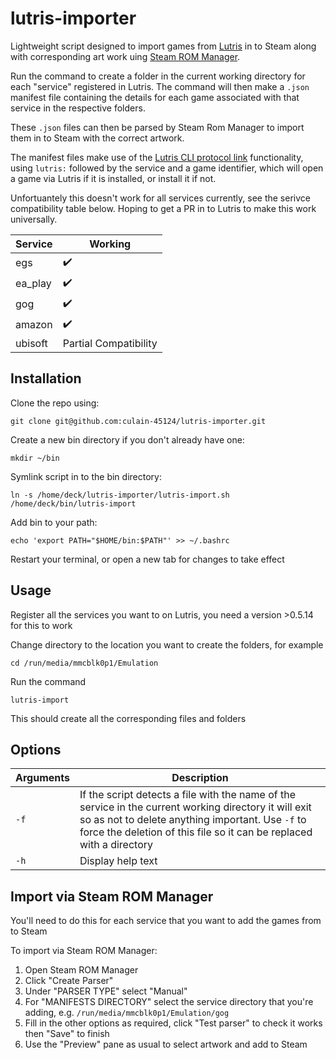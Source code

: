 # lutris-importer

Lightweight script designed to import games from [Lutris](https://github.com/lutris/lutris) in to Steam along with corresponding art work uing [Steam ROM Manager](https://github.com/SteamGridDB/steam-rom-manager).

Run the command to create a folder in the current working directory for each "service" registered in Lutris. The command will then make a `.json` manifest file containing the details for each game associated with that service in the respective folders.

These `.json` files can then be parsed by Steam Rom Manager to import them in to Steam with the correct artwork.

The manifest files make use of the [Lutris CLI protocol link](https://github.com/lutris/lutris#command-line-options) functionality, using `lutris:` followed by the service and a game identifier, which will open a game via Lutris if it is installed, or install it if not.

Unfortuantely this doesn't work for all services currently, see the serivce compatibility table below. Hoping to get a PR in to Lutris to make this work universally.

| Service | Working |
| --------- | ----------- |
| egs      | :heavy_check_mark: |
| ea_play      | :heavy_check_mark: |
| gog      | :heavy_check_mark: |
| amazon      | :heavy_check_mark: |
| ubisoft      | Partial Compatibility |

## Installation

Clone the repo using:

`git clone git@github.com:culain-45124/lutris-importer.git`

Create a new bin directory if you don't already have one:

`mkdir ~/bin`

Symlink script in to the bin directory:

`ln -s /home/deck/lutris-importer/lutris-import.sh /home/deck/bin/lutris-import`

Add bin to your path:

`echo 'export PATH="$HOME/bin:$PATH"' >> ~/.bashrc`

Restart your terminal, or open a new tab for changes to take effect

## Usage

Register all the services you want to on Lutris, you need a version >0.5.14 for this to work

Change directory to the location you want to create the folders, for example

`cd /run/media/mmcblk0p1/Emulation`

Run the command

`lutris-import`

This should create all the corresponding files and folders

## Options

| Arguments | Description |
| --------- | ----------- |
| `-f`      | If the script detects a file with the name of the service in the current working directory it will exit so as not to delete anything important. Use `-f` to force the deletion of this file so it can be replaced with a directory |
| `-h`      | Display help text |


## Import via Steam ROM Manager

You'll need to do this for each service that you want to add the games from to Steam

To import via Steam ROM Manager:

1. Open Steam ROM Manager
1. Click "Create Parser"
1. Under "PARSER TYPE" select "Manual"
1. For "MANIFESTS DIRECTORY" select the service directory that you're adding, e.g. `/run/media/mmcblk0p1/Emulation/gog`
1. Fill in the other options as required, click "Test parser" to check it works then "Save" to finish
1. Use the "Preview" pane as usual to select artwork and add to Steam